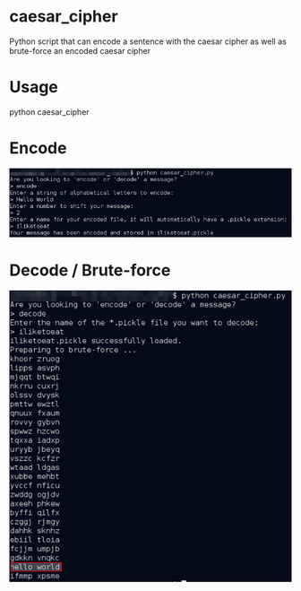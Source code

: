 # caesar_cipher
Python script that can encode a sentence with the caesar cipher as well as brute-force an encoded caesar cipher

# Usage
python caesar_cipher

# Encode
![Alt text](/encode.png?raw=true "Optional Title")

# Decode / Brute-force
![Alt text](/decode.png?raw=true "Optional Title")
